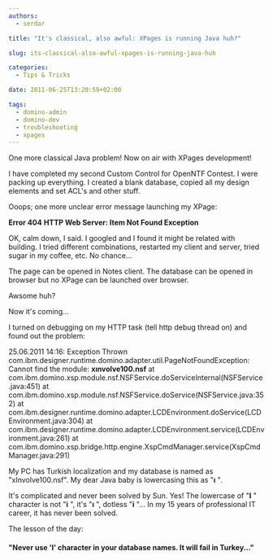 ```yaml
---
authors:
  - serdar

title: "It's classical, also awful: XPages is running Java huh?"

slug: its-classical-also-awful-xpages-is-running-java-huh

categories:
  - Tips & Tricks

date: 2011-06-25T13:20:59+02:00

tags:
  - domino-admin
  - domino-dev
  - troubleshooting
  - xpages
---
```


One more classical Java problem! Now on air with XPages development!

I have completed my second Custom Control for OpenNTF Contest. I were packing up everything. I created a blank database, copied all my design elements and set ACL's and other stuff.
<!-- more -->
Ooops; one more unclear error message launching my XPage:

**Error 404**
**HTTP Web Server: Item Not Found Exception**

OK, calm down, I said. I googled and I found it might be related with building. I tried different combinations, restarted my client and server, tried sugar in my coffee, etc. No chance...

The page can be opened in Notes client. The database can be opened in browser but no XPage can be launched over browser.

Awsome huh?

Now it's coming...

I turned on debugging on my HTTP task (tell http debug thread on) and found out the problem:

25.06.2011 14:16: Exception Thrown
com.ibm.designer.runtime.domino.adapter.util.PageNotFoundException: Cannot find the module: **xınvolve100.nsf**
at com.ibm.domino.xsp.module.nsf.NSFService.doServiceInternal(NSFService.java:451)
at com.ibm.domino.xsp.module.nsf.NSFService.doService(NSFService.java:352)
at com.ibm.designer.runtime.domino.adapter.LCDEnvironment.doService(LCDEnvironment.java:304)
at com.ibm.designer.runtime.domino.adapter.LCDEnvironment.service(LCDEnvironment.java:261)
at com.ibm.domino.xsp.bridge.http.engine.XspCmdManager.service(XspCmdManager.java:291)

My PC has Turkish localization and my database is named as "xInvolve100.nsf". My dear Java baby is lowercasing this as "**ı** ".

It's complicated and never been solved by Sun. Yes! The lowercase of "**I** " character is not "**i** ", it's "**ı** ", dotless "**i** "... In my 15 years of professional IT career, it has never been solved.

The lesson of the day:

#### "Never use '**I**' character in your database names. It will fail in Turkey..."

<br />
